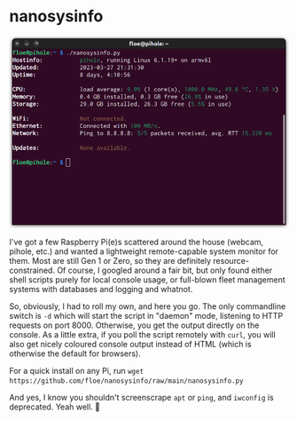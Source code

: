 # nanosysinfo

![teaser](teaser.png)

I've got a few Raspberry Pi(e)s scattered around the house (webcam, pihole, etc.) and wanted a lightweight remote-capable system monitor for them. Most are still Gen 1 or Zero, so they are definitely resource-constrained. Of course, I googled around a fair bit, but only found either shell scripts purely for local console usage, or full-blown fleet management systems with databases and logging and whatnot.

So, obviously, I had to roll my own, and here you go. The only commandline switch is `-d` which will start the script in "daemon" mode, listening to HTTP requests on port 8000. Otherwise, you get the output directly on the console. As a little extra, if you poll the script remotely with `curl`, you will also get nicely coloured console output instead of HTML (which is otherwise the default for browsers).

For a quick install on any Pi, run `wget https://github.com/floe/nanosysinfo/raw/main/nanosysinfo.py`

And yes, I know you shouldn't screenscrape `apt` or `ping`, and `iwconfig` is deprecated. Yeah well. 🤷
